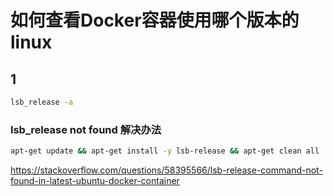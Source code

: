 # 如何查看Docker容器使用哪个版本的linux

## 1

```bash
lsb_release -a
```

### lsb_release not found 解决办法

```bash
apt-get update && apt-get install -y lsb-release && apt-get clean all
```

https://stackoverflow.com/questions/58395566/lsb-release-command-not-found-in-latest-ubuntu-docker-container
